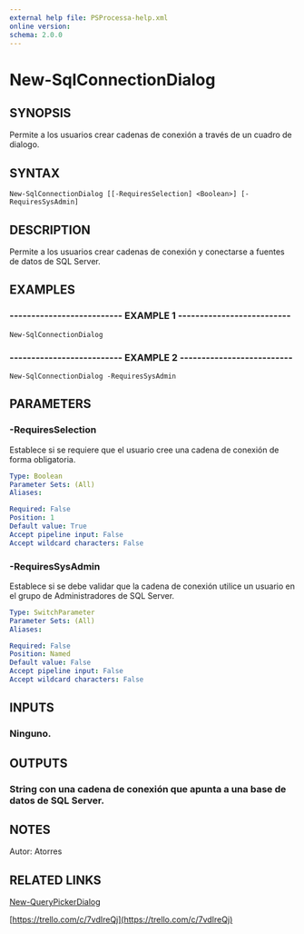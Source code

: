 ```yaml
---
external help file: PSProcessa-help.xml
online version: 
schema: 2.0.0
---
```


# New-SqlConnectionDialog

## SYNOPSIS
Permite a los usuarios crear cadenas de conexión a través de un cuadro de dialogo.

## SYNTAX

```
New-SqlConnectionDialog [[-RequiresSelection] <Boolean>] [-RequiresSysAdmin]
```

## DESCRIPTION
Permite a los usuarios crear cadenas de conexión y conectarse a fuentes de datos de SQL Server.

## EXAMPLES

### -------------------------- EXAMPLE 1 --------------------------
```
New-SqlConnectionDialog
```

### -------------------------- EXAMPLE 2 --------------------------
```
New-SqlConnectionDialog -RequiresSysAdmin
```

## PARAMETERS

### -RequiresSelection
Establece si se requiere que el usuario cree una cadena de conexión de forma obligatoria.

```yaml
Type: Boolean
Parameter Sets: (All)
Aliases: 

Required: False
Position: 1
Default value: True
Accept pipeline input: False
Accept wildcard characters: False
```

### -RequiresSysAdmin
Establece si se debe validar que la cadena de conexión utilice un usuario en el grupo de Administradores de SQL Server.

```yaml
Type: SwitchParameter
Parameter Sets: (All)
Aliases: 

Required: False
Position: Named
Default value: False
Accept pipeline input: False
Accept wildcard characters: False
```

## INPUTS

### Ninguno.

## OUTPUTS

### String con una cadena de conexión que apunta a una base de datos de SQL Server.

## NOTES
Autor: Atorres

## RELATED LINKS

[New-QueryPickerDialog]()

[https://trello.com/c/7vdIreQj](https://trello.com/c/7vdIreQj)

